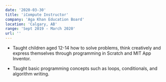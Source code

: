 ```yaml
---
date: '2020-03-30'
title: 'iCompute Instructor'
company: 'Aga Khan Education Board'
location: 'Calgary, AB'
range: 'Sept 2019 - March 2020'
url: ''
---
```


- Taught children aged 12-14 how to solve problems, think creatively and express themselves through programming in Scratch and MIT App Inventor.

- Taught basic programming concepts such as loops, conditionals, and algorithm writing.
